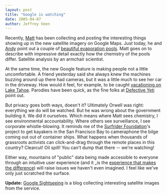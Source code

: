 ```yaml
--- 
layout: post
title: "Google is watching"
date: 2005-04-07
author: Jeffrey Veen
---
```

Recently, <a href="http://a.wholelottanothing.org/">Matt</a> has been collecting and posting the interesting things showing up in the new satellite imagery on Google Maps. Just today, he and <a href="http://waxy.org/">Andy</a> point out a couple of <a href="http://a.wholelottanothing.org/2005/04/i_dont_know_why_1.html">beautiful evaporation pools</a>. Matt goes on to describe with impressive detail exactly how the chemistry of the pools differ. Satellite analysis by an armchair scientist.

At the same time, the new Google feature is making people not a little uncomfortable. A friend yesterday said she always knew the machines buzzing around up there had cameras, but it was a little much to see her car in the driveway. How would it feel, for example, to be caught <a href="http://maps.google.com/maps?q=Truckee,CA&ll=39.030079,-119.976400&spn=0.006523,0.010986&t=k&hl=en">vacationing on Lake Tahoe</a>. Parodies have been quick, as the fine folks at <a href="http://www.defectiveyeti.com/archives/001238.html">Defective Yeti</a> point out.

But privacy goes both ways, doesn't it? Ultimately Orwell was right: everything we do will be watched. But he was wrong about the government building it. We did it ourselves. Which means where Matt sees chemistry, I see environmental accountability. Where others see surveillance, I see corporate whistle-blowing. It reminds me of the <a href="http://www.surfrider.org/">Surfrider Foundation</a>'s project to get kayakers in the San Francisco Bay to cameraphone the bilge coming out out of container ships. What happens when thousands of grassroots activists can click-and-drag through the remote places in this country? Clearcut! Oil spill! You can't dump that there -- we're watching!

Either way, mountains of "public" data being made accessible to everyone through an intuitive user experience (and it _is the <a href="http://www.kottke.org/05/04/google-maps-and-user-experience">experience that makes the difference</a>) will raise issues we haven't even imagined. I feel like we've only just scratched the surface.

<strong>Update:</strong> <a href="http://www.shreddies.org/gmaps/">Google Sightseeing</a> is a blog collecting interesting satellite images from the service.
&#8203;
